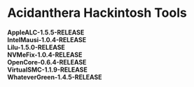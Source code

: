 # Acidanthera Hackintosh Tools

**AppleALC-1.5.5-RELEASE**  
**IntelMausi-1.0.4-RELEASE**  
**Lilu-1.5.0-RELEASE**  
**NVMeFix-1.0.4-RELEASE**  
**OpenCore-0.6.4-RELEASE**  
**VirtualSMC-1.1.9-RELEASE**  
**WhateverGreen-1.4.5-RELEASE**  

